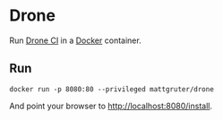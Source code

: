 # Drone

Run [Drone CI](http://drone.io/) in a [Docker](http://docker.io/) container.

## Run

    docker run -p 8080:80 --privileged mattgruter/drone

And point your browser to [http://localhost:8080/install](http://localhost:8080/install).

